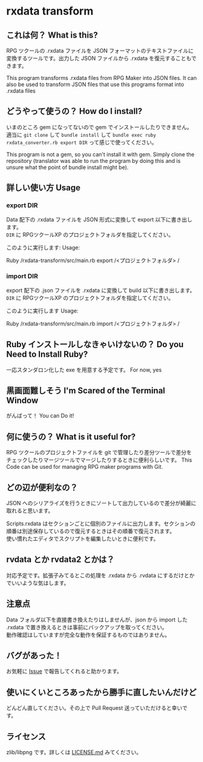 # rxdata transform

## これは何？ What is this?
RPG ツクールの .rxdata ファイルを JSON フォーマットのテキストファイルに変換するツールです。出力した JSON ファイルから .rxdata を復元することもできます。

This program transforms .rxdata files from RPG Maker into JSON files. It can also be used to transform JSON files that use this programs format into .rxdata files

## どうやって使うの？ How do I install?
いまのところ gem になってないので gem でインストールしたりできません。  
適当に `git clone` して `bundle install` して `bundle exec ruby rxdata_converter.rb export DIR` って感じで使ってください。

This program is not a gem, so you can't install it with gem. Simply clone the repository (translator was able to run the program by doing this and is unsure what the point of bundle install might be).

## 詳しい使い方 Usage

### export DIR
Data 配下の .rxdata ファイルを JSON 形式に変換して export 以下に書き出します。  
`DIR` に RPGツクールXP のプロジェクトフォルダを指定してください。

このように実行します:
Usage:

Ruby /rxdata-transform/src/main.rb export /<プロジェクトフォルダ>
					  /<Project Folder>

### import DIR
export 配下の .json ファイルを .rxdata に変換して build 以下に書き出します。  
`DIR` に RPGツクールXP のプロジェクトフォルダを指定してください。

このように実行します
Usage:

Ruby /rxdata-transform/src/main.rb import /<プロジェクトフォルダ>
					  /<Project Folder>

## Ruby インストールしなきゃいけないの？ Do you Need to Install Ruby?
一応スタンダロン化した exe を用意する予定です。
For now, yes

## 黒画面難しそう I'm Scared of the Terminal Window
がんばって！
You can Do it!

## 何に使うの？ What is it useful for?
RPG ツクールのプロジェクトファイルを git で管理したり差分ツールで差分をチェックしたりマージツールでマージしたりするときに便利らしいです。
This Code can be used for managing RPG maker programs with Git.

## どの辺が便利なの？
JSON へのシリアライズを行うときにソートして出力しているので差分が綺麗に取れると思います。

Scripts.rxdata はセクションごとに個別のファイルに出力します。セクションの順番は別途保存しているので復元するときはその順番で復元されます。  
使い慣れたエディタでスクリプトを編集したいときに便利です。

## rvdata とか rvdata2 とかは？
対応予定です。拡張子みてるとこの処理を .rxdata から .rvdata にするだけとかでいいような気はします。

## 注意点
Data フォルダ以下を直接書き換えたりはしませんが、json から import した .rxdata で置き換えるときは事前にバックアップを取ってください。  
動作確認はしていますが完全な動作を保証するものではありません。

## バグがあった！
お気軽に [Issue](//github.com/aoitaku/rxdata-transform/issues) で報告してくれると助かります。  

## 使いにくいところあったから勝手に直したいんだけど
どんどん直してください。その上で Pull Request 送っていただけると幸いです。

## ライセンス
zlib/libpng です。詳しくは [LICENSE.md](//github.com/aoitaku/rxdata-transform/blob/master/LICENSE.md) みてください。

